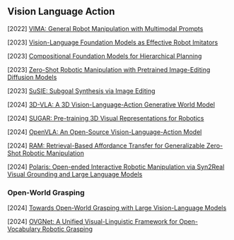 ## Vision Language Action

[2022] [VIMA: General Robot Manipulation with Multimodal Prompts](https://arxiv.org/abs/2210.03094)

[2023] [Vision-Language Foundation Models as Effective Robot Imitators](https://arxiv.org/abs/2311.01378)

[2023] [Compositional Foundation Models for Hierarchical Planning](https://arxiv.org/abs/2309.08587)

[2023] [Zero-Shot Robotic Manipulation with Pretrained Image-Editing Diffusion Models](https://arxiv.org/abs/2310.10639)

[2023] [SuSIE: Subgoal Synthesis via Image Editing](https://rail-berkeley.github.io/susie/)

[2024] [3D-VLA: A 3D Vision-Language-Action Generative World Model](https://arxiv.org/abs/2403.09631)

[2024] [SUGAR: Pre-training 3D Visual Representations for Robotics](https://arxiv.org/abs/2404.01491)

[2024] [OpenVLA: An Open-Source Vision-Language-Action Model](https://arxiv.org/abs/2406.09246)

[2024] [RAM: Retrieval-Based Affordance Transfer for Generalizable Zero-Shot Robotic Manipulation](https://arxiv.org/abs/2407.04689)

[2024] [Polaris: Open-ended Interactive Robotic Manipulation via Syn2Real Visual Grounding and Large Language Models](https://arxiv.org/abs/2408.07975)



### Open-World Grasping

[2024] [Towards Open-World Grasping with Large Vision-Language Models](https://arxiv.org/abs/2406.18722)

[2024] [OVGNet: A Unified Visual-Linguistic Framework for Open-Vocabulary Robotic Grasping](https://arxiv.org/abs/2407.13175)